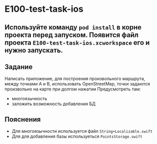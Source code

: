 # E100-test-task-ios
## Используйте команду `pod install` в корне проекта перед запуском. Появится файл проекта `E100-test-task-ios.xcworkspace` его и нужно запускать.

## Задание
Написать приложение, для построения произвольного маршрута, между точками A и B, использовать OpenStreetMap, точки задаются произвольно на карте при долгом нажатии
Предусмотреть там:
- многоязычность
- заложить возможность добавления БД

## Пояснения
 - Для многоязычности используется файл `String+Localizable.swift`
 - Для для добавления базы используеться `PointsStorage.swift`
